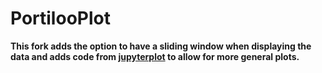 # PortilooPlot

**This fork adds the option to have a sliding window when displaying the data and adds code from [jupyterplot](https://github.com/lvwerra/jupyterplot) to allow for more general plots.**

